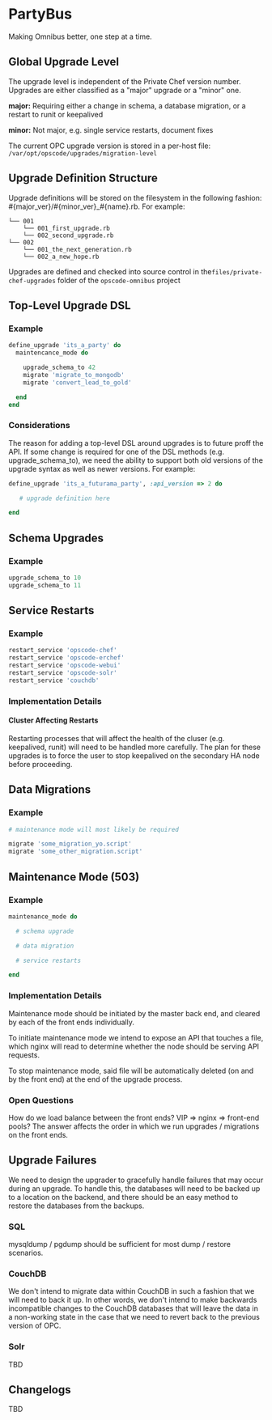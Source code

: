 # PartyBus

Making Omnibus better, one step at a time.

## Global Upgrade Level

The upgrade level is independent of the Private Chef version number. Upgrades are either classified as a "major" upgrade or a "minor" one.

**major:** Requiring either a change in schema, a database migration, or a restart to runit or keepalived 

**minor:** Not major, e.g. single service restarts, document fixes

The current OPC upgrade version is stored in a per-host file: `/var/opt/opscode/upgrades/migration-level`

## Upgrade Definition Structure

Upgrade definitions will be stored on the filesystem in the following fashion: #{major_ver}/#{minor_ver}_#{name}.rb. For example:

```
└── 001
    └── 001_first_upgrade.rb
    └── 002_second_upgrade.rb
└── 002
    └── 001_the_next_generation.rb
    └── 002_a_new_hope.rb
```

Upgrades are defined and checked into source control in the`files/private-chef-upgrades` folder of the `opscode-omnibus` project

## Top-Level Upgrade DSL

### Example

```ruby
define_upgrade 'its_a_party' do
  maintencance_mode do

    upgrade_schema_to 42
    migrate 'migrate_to_mongodb'
    migrate 'convert_lead_to_gold'

  end
end
```

### Considerations

The reason for adding a top-level DSL around upgrades is to future proff the API. If some change is required for one of the DSL methods (e.g. upgrade_schema_to), we need the ability to support both old versions of the upgrade syntax as well as newer versions. For example:

```ruby
define_upgrade 'its_a_futurama_party', :api_version => 2 do

   # upgrade definition here

end
```

## Schema Upgrades

### Example

```ruby
upgrade_schema_to 10
upgrade_schema_to 11
```

## Service Restarts

### Example

```ruby
restart_service 'opscode-chef'
restart_service 'opscode-erchef'
restart_service 'opscode-webui'
restart_service 'opscode-solr'
restart_service 'couchdb'
```

### Implementation Details

#### Cluster Affecting Restarts

Restarting processes that will affect the health of the cluser (e.g. keepalived, runit) will need to be handled more carefully. The plan for these upgrades is to force the user to stop keepalived on the secondary HA node before proceeding.

## Data Migrations

### Example

```ruby
# maintenance mode will most likely be required

migrate 'some_migration_yo.script'
migrate 'some_other_migration.script'
```

## Maintenance Mode (503)

### Example

```ruby
maintenance_mode do

  # schema upgrade

  # data migration

  # service restarts

end
```

### Implementation Details

Maintenance mode should be initiated by the master back end, and cleared by each of the front ends individually.

To initiate maintenance mode we intend to expose an API that touches a file, which nginx will read to determine whether the node should be serving API requests.

To stop maintenance mode, said file will be automatically deleted (on and by the front end) at the end of the upgrade process.

### Open Questions

How do we load balance between the front ends? VIP => nginx => front-end pools? The answer affects the order in which we run upgrades / migrations on the front ends.

## Upgrade Failures

We need to design the upgrader to gracefully handle failures that may occur during an upgrade. To handle this, the databases will need to be backed up to a location on the backend, and there should be an easy method to restore the databases from the backups.

### SQL

mysqldump / pgdump should be sufficient for most dump / restore scenarios.

### CouchDB

We don't intend to migrate data within CouchDB in such a fashion that we will need to back it up. In other words, we don't intend to make backwards incompatible changes to the CouchDB databases that will leave the data in a non-working state in the case that we need to revert back to the previous version of OPC.

### Solr

TBD

## Changelogs

TBD